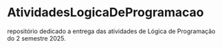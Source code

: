 # AtividadesLogicaDeProgramacao
repositório dedicado a entrega das atividades de Lógica de Programação do 2 semestre 2025.
